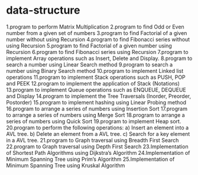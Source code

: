 # data-structure
 1.program to perform Matrix Multiplication
 2.program to find Odd or Even number from a given set of numbers
 3.program to find Factorial of a given number without using Recursion
 4.program to find Fibonacci series without using Recursion
 5.program to find Factorial of a given number using Recursion
 6.program to find Fibonacci series using Recursion
 7.program to implement Array operations such as Insert, Delete and Display.
 8.program to search a number using Linear Search method
 9.program to search a number using Binary Search method
 10.program to implement Linked list operations
 11.program to implement Stack operations such as PUSH, POP and PEEK
 12.program to implement the application of Stack (Notations)
 13.program to implement Queue operations such as ENQUEUE, DEQUEUE and Display
 14.program to implement the Tree Traversals (Inorder, Preorder, Postorder)
 15.program to implement hashing using Linear Probing method
 16.program to arrange a series of numbers using Insertion Sort
 17.program to arrange a series of numbers using Merge Sort
 18.program to arrange a series of numbers using Quick Sort
 19.program to implement Heap sort.
 20.program to perform the following operations:
a) Insert an element into a AVL tree.
b) Delete an element from a AVL tree.
c) Search for a key element in a AVL tree.
 21.program to Graph traversal using Breadth First Search
 22.program to Graph traversal using Depth First Search
23.Implementation of Shortest Path Algorithms using Dijkstra’s Algorithm
24.Implementation of Minimum Spanning Tree using Prim’s Algorithm
25.Implementation of Minimum Spanning Tree using Kruskal Algorithm 
